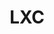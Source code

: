 ---
title: "LXC"
description: "More information on why LXC marks the installation as unsupported."
---